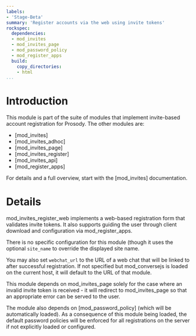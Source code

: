 ```yaml
---
labels:
- 'Stage-Beta'
summary: 'Register accounts via the web using invite tokens'
rockspec:
  dependencies:
  - mod_invites
  - mod_invites_page
  - mod_password_policy
  - mod_register_apps
  build:
    copy_directories:
    - html
...
```


Introduction
============

This module is part of the suite of modules that implement invite-based
account registration for Prosody. The other modules are:

- [mod_invites]
- [mod_invites_adhoc]
- [mod_invites_page]
- [mod_invites_register]
- [mod_invites_api]
- [mod_register_apps]

For details and a full overview, start with the [mod_invites] documentation.

Details
=======

mod_invites_register_web implements a web-based registration form that
validates invite tokens. It also supports guiding the user through client
download and configuration via mod_register_apps.

There is no specific configuration for this module (though it uses the
optional `site_name` to override the displayed site name.

You may also set `webchat_url` to the URL of a web chat that will be linked
to after successful registration. If not specified but mod_conversejs is loaded
on the current host, it will default to the URL of that module.

This module depends on mod_invites_page solely for the case where an invalid
invite token is received - it will redirect to mod_invites_page so that an
appropriate error can be served to the user.

The module also depends on [mod_password_policy] (which will be automatically
loaded). As a consequence of this module being loaded, the default password
policies will be enforced for all registrations on the server if not
explicitly loaded or configured.
